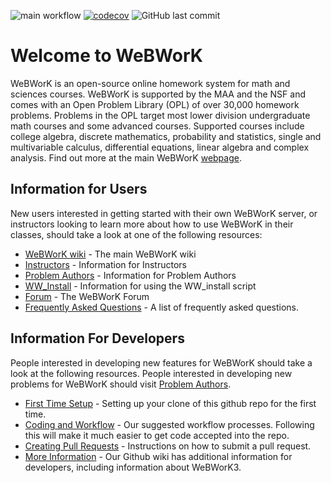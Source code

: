 ![main workflow](https://github.com/pstaabp/pg/actions/workflows/main.yml/badge.svg)
[![codecov](https://codecov.io/gh/pstaabp/pg/branch/unit-test/graph/badge.svg?token=H7WYHBDB9S)](https://codecov.io/gh/pstaabp/pg)
![GitHub last commit](https://img.shields.io/github/last-commit/pstaabp/pg/unit-test)

# Welcome to WeBWorK

WeBWorK is an open-source online homework system for math and sciences courses. WeBWorK is supported by the MAA and the NSF and comes with an Open Problem Library (OPL) of over 30,000 homework problems. Problems in the OPL target most lower division undergraduate math courses and some advanced courses. Supported courses include college algebra, discrete mathematics, probability and statistics, single and multivariable calculus, differential equations, linear algebra and complex analysis.  Find out more at the main WeBWorK [webpage](http://webwork.maa.org).

## Information for Users

New users interested in getting started with their own WeBWorK server, or instructors looking to learn more about how to use WeBWorK in their classes, should take a look at one of the following resources: 
*  [WeBWorK wiki](http://webwork.maa.org/wiki/Main_Page) - The main WeBWorK wiki
  *  [Instructors](http://webwork.maa.org/wiki/Instructors) - Information for Instructors
  *  [Problem Authors](http://webwork.maa.org/wiki/Authors) - Information for Problem Authors
*  [WW_Install](http://github.com/aubreyja/ww_install) - Information for using the WW_install script
*  [Forum](http://webwork.maa.org/moodle/mod/forum/index.php?id=3) - The WeBWorK Forum
*  [Frequently Asked Questions](https://github.com/openwebwork/webwork2/wiki/Frequently-Asked-Questions) - A list of frequently asked questions.  

## Information For Developers

People interested in developing new features for WeBWorK should take a look at the following resources.  People interested in developing new problems for WeBWorK should visit [Problem Authors](http://webwork.maa.org/wiki/Authors).
*  [First Time Setup](https://github.com/openwebwork/webwork2/wiki/First-Time-Setup) - Setting up your clone of this github repo for the first time.  
*  [Coding and Workflow](https://github.com/openwebwork/webwork2/wiki/Coding-and-Workflow) -  Our suggested workflow processes.  Following this will make it much easier to get code accepted into the repo. 
*  [Creating Pull Requests](https://github.com/openwebwork/webwork2/wiki/Creating-Pull-Requests) - Instructions on how to submit a pull request. 
*  [More Information](https://github.com/openwebwork/webwork2/wiki/) - Our Github wiki has additional information for developers, including information about WeBWorK3. 
